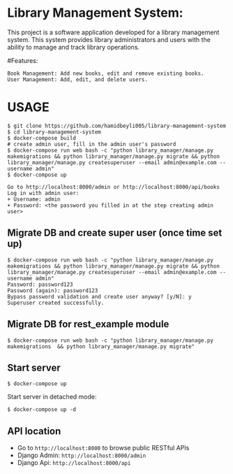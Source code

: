 # Library Management System:
This project is a software application developed for a library management system. This system provides library administrators and users with the ability to manage and track library operations.

#Features:
```
Book Management: Add new books, edit and remove existing books.
User Management: Add, edit, and delete users.
```

# USAGE

```
$ git clone https://github.com/hamidbeyli005/library-management-system
$ cd library-management-system
$ docker-compose build
# create admin user, fill in the admin user's password
$ docker-compose run web bash -c "python library_manager/manage.py makemigrations && python library_manager/manage.py migrate && python library_manager/manage.py createsuperuser --email admin@example.com --username admin"
$ docker-compose up

Go to http://localhost:8000/admin or http://localhost:8000/api/books
Log in with admin user:
+ Username: admin
+ Password: <the password you filled in at the step creating admin user>
```

## Migrate DB and create super user (once time set up)
```
$ docker-compose run web bash -c "python library_manager/manage.py makemigrations && python library_manager/manage.py migrate && python library_manager/manage.py createsuperuser --email admin@example.com --username admin"
Password: password123
Password (again): password123
Bypass password validation and create user anyway? [y/N]: y
Superuser created successfully.
```

## Migrate DB for rest_example module
```
$ docker-compose run web bash -c "python library_manager/manage.py makemigrations  && python library_manager/manage.py migrate"
```

## Start server

```
$ docker-compose up
```

Start server in detached mode:

```
$ docker-compose up -d
```

## API location

* Go to `http://localhost:8000` to browse public RESTful APIs
* Django Admin: `http://localhost:8000/admin`
* Django Api: `http://localhost:8000/api`
